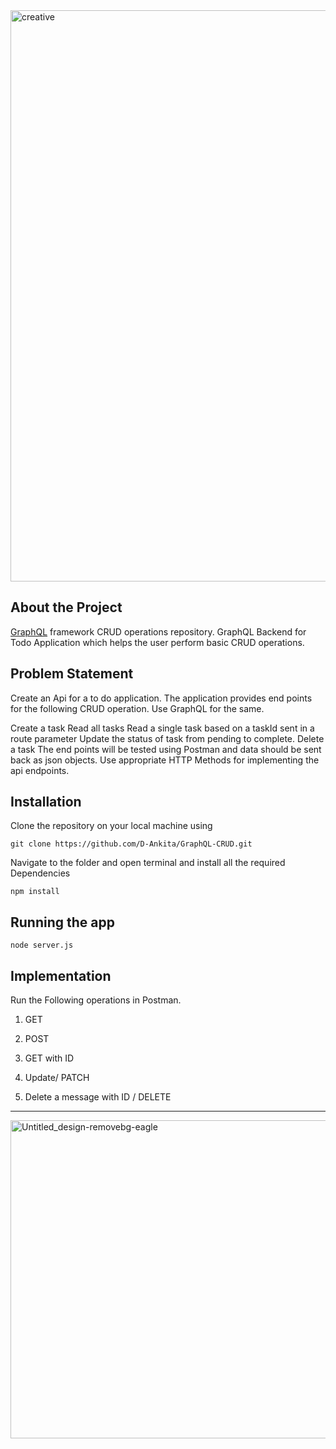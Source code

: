 <img width="914" alt="creative" src="https://user-images.githubusercontent.com/46243069/193423326-dd86f11f-9368-44fb-9755-55372aa185f4.png">

## About the Project

[GraphQL](https://graphql.org/) framework CRUD operations repository.
GraphQL Backend for Todo Application which helps the user perform basic CRUD operations.


## Problem Statement
Create an Api for a to do application. The application provides end points for the following CRUD operation. Use GraphQL for the same.

Create a task
Read all tasks
Read a single task based on a taskId sent in a route parameter
Update the status of task from pending to complete.
Delete a task 
The end points will be tested using Postman and data should be sent back as json objects. Use appropriate HTTP Methods for implementing the api endpoints.

## Installation

Clone the repository on your local machine using 
```
git clone https://github.com/D-Ankita/GraphQL-CRUD.git
```

Navigate to the folder and open terminal and install all the required Dependencies

```
npm install
```

## Running the app

```
node server.js
```

## Implementation
Run the Following operations in Postman. 

1. GET

2. POST

3. GET with ID

4. Update/ PATCH

5. Delete a message with ID / DELETE



<hr>
<img width="509" alt="Untitled_design-removebg-eagle" src="https://user-images.githubusercontent.com/46243069/193423874-e2676fc4-6065-4b2d-818f-474de44c2567.png">

